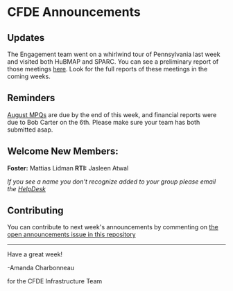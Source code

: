 # CFDE Announcements

## Updates

The Engagement team went on a whirlwind tour of Pennsylvania last week and visited both HuBMAP and SPARC. You can see a preliminary report of those meetings [here](https://drive.google.com/file/d/1PYb5zFnpWUFRFJm1-MAuB-dR4sKeawPk/view?usp=sharing).
Look for the full reports of these meetings in the coming weeks. 

## Reminders

[August MPQs](https://forms.gle/YE85EYqRRDgRDkp27) are due by the end of this week, and financial reports were due to Bob Carter on the 6th. Please make sure your team has both submitted asap.

## Welcome New Members:

**Foster:** Mattias Lidman
**RTI:** Jasleen Atwal

*If you see a name you don't recognize added to your group please email the [HelpDesk](mailto:autohelp+int+851+6545985337373134556@CFDE.groups.io )*

## Contributing

You can contribute to next week's announcements by commenting on [the open
announcements issue in this repository](https://github.com/nih-cfde/announcements/issues?utf8=%E2%9C%93&q=is%3Aissue+is%3Aopen+Announcements)

---

Have a great week!

-Amanda Charbonneau

for the CFDE Infrastructure Team

